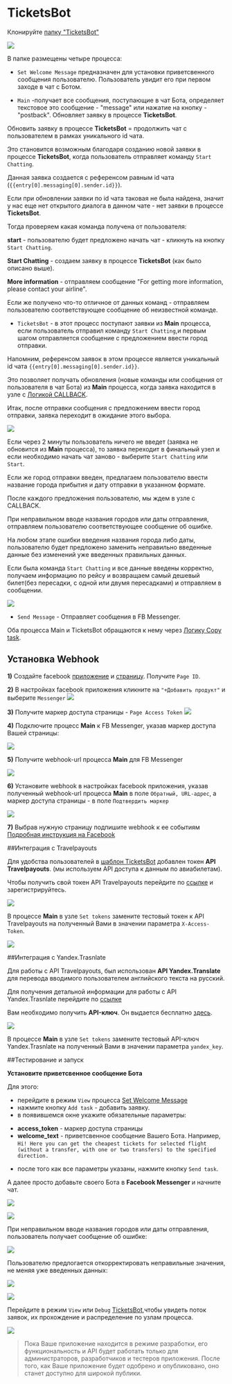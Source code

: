 # TicketsBot
 
 Клонируйте [папку "TicketsBot"](https://admin.corezoid.com/folder/conv/8838)

 ![](../img/facebook/copy.jpg)
 
 В папке размещены четыре процесса:

 * `Set Welcome Message` предназначен для установки приветсвенного сообщения пользователю. Пользователь увидит его при первом заходе в чат с Ботом.
 
 * `Main` -получает все сообщения, поступающие в чат Бота, определяет текстовое это сообщение - "message" или нажатие на кнопку - "postback". Обновляет заявку в процессе **TicketsBot**.
   
Обновить заявку в процессе **TicketsBot** = продолжить чат с пользователем в рамках уникального id чата.

Это становится возможным благодаря созданию новой заявки в процессе **TicketsBot**, когда пользователь отправляет команду `Start Chatting`. 

Данная заявка создается с референсом равным id чата (`{{entry[0].messaging[0].sender.id}}`).
 
Если при обновлении заявки по id чата таковая не была найдена, значит у нас еще нет открытого диалога в данном чате - нет заявки в процессе **TicketsBot**. 

Тогда проверяем какая команда получена от пользователя:

   **start** - пользователю будет предложено начать чат - кликнуть на кнопку `Start Chatting`.

   **Start Chatting** - создаем заявку в процессе **TicketsBot** (как было описано выше).

   **More information** - отправляем сообщение "For getting more information, please contact your airline".

  Если же получено что-то отличное от данных команд - отправляем пользователю соответствующее сообщение об неизвестной команде.
 
 
 
 * `TicketsBot` - в этот процесс поступают заявки из **Main** процесса, если пользователь отправил команду `Start Chatting`,и первым шагом отправляется сообщение с предложением ввести город отправки.

Напомним, референсом заявок в этом процессе является уникальный id чата `{{entry[0].messaging[0].sender.id}}`.

Это позволяет получать обновления (новые команды или сообщения от пользователя в чат Бота) из **Main** процесса, когда заявка находится в узле с [Логикой CALLBACK](https://doc.corezoid.com/ru/interface/nodes/callback.html).

Итак, после отправки сообщения с предложением ввести город отправки, заявка переходит в ожидание этого выбора.

![](../img/facebook/callback.jpg)

Если через 2 минуты пользователь ничего не введет (заявка не обновится из **Main** процесса), то заявка переходит в финальный узел и если необходимо начать чат заново - выберите `Start Chatting` или `Start`. 

Если же город отправки введен, предлагаем пользователю  ввести название города прибытия и дату отправки в указанном формате.

После каждого предложения пользователю, мы ждем в узле с CALLBACK.

При неправильном вводе названия городов или даты отправления, отправляем пользователю соответствующее сообщение об ошибке.

На любом этапе ошибки введения названия города либо даты, пользователю будет предложено заменить неправильно введенные данные без изменений уже введенных правильных данных.

Если была команда `Start Chatting` и все данные введены корректно, получаем информацию по рейсу и возвращаем самый дешевый билет(без пересадки, с одной или двумя пересадками) и отправляем в сообщении. 

![](../img/facebook/final.jpg)



* `Send Message` - Отправляет сообщения в FB Messenger.

Оба процесса Main и TicketsBot обращаются к нему через [Логику Copy task](https://doc.corezoid.com/ru/interface/nodes/copy.html).


 ## Установка Webhook

 **1)** Создайте facebook [приложение](https://developers.facebook.com/quickstarts/?platform=web) и [страницу](https://www.facebook.com/pages/create/). Получите `Page ID`.

 **2)** В настройках facebook приложения кликните на `"+Добавить продукт"` и выберите `Messenger`
   ![](../img/facebook/app_fb.jpg)
  
 **3)** Получите маркер доступа страницы - `Page Access Token`
  ![](../img/facebook/marker.jpg)
 

 **4)** Подключите процесс **Main** к FB Messenger, указав маркер доступа Вашей страницы:

 ![](../img/facebook/fb_webhook.gif)
 
 **5)** Получите webhook-url процесса **Main** для FB Messenger

 ![](../img/facebook/wh.jpg)
 
 **6)** Установите webhook в настройках facebook приложения, указав полученный webhook-url процесса **Main** в поле `Обратный, URL-адрес`, а маркер доступа страницы - в поле `Подтвердить маркер`

 ![](../img/fb_botweather_hook.png)
 
 **7)** Выбрав нужную страницу подпишите webhook к ее событиям
  [Подробная инструкция на Facebook](https://developers.facebook.com/docs/messenger-platform/product-overview)
 

 ##Интеграция с Travelpayouts

 Для удобства пользователей в [шаблон TicketsBot](https://admin.corezoid.com/editor/126761/211905) добавлен токен **API Travelpayouts**. 
 (мы используем API доступа к данным по авиабилетам).

 Чтобы получить свой токен API Travelpayouts перейдите по [ссылке](https://www.travelpayouts.com/developers/api) и зарегистрируйтесь.

 ![](../img/facebook/token_api.jpg)
 
  В процессе **Main** в узле `Set tokens` замените тестовый токен к API Travelpayouts на полученный Вами в значении параметра `X-Access-Token`.
 
 ![](../img/facebook/set.jpg)
 
 
 ##Интеграция с Yandex.Trasnlate
 
 Для работы с API Travelpayouts, был использован **API Yandex.Translate** для перевода вводимого пользователем английского текста на русский.
 
 Для получения детальной информации для работы с API Yandex.Trasnlate перейдите по [ссылке](https://tech.yandex.ru/translate/doc/dg/reference/translate-docpage/)
 	
 Вам необходимо получить **API-ключ**. Он выдается бесплатно [здесь](https://tech.yandex.ru/keys/get/?service=trnsl).
 
  ![](../img/facebook/key.jpg)
 
 В процессе **Main** в узле `Set tokens` замените тестовый API-ключ Yandex.Trasnlate на полученный Вами в значении параметра `yandex_key`.
 

 
 ##Тестирование и запуск
 
 **Установите приветсвенное сообщение Бота**

 Для этого:
  - перейдите в режим `View` процесса [Set Welcome Message](https://admin.corezoid.com/editor/126761/211907)
  - нажмите кнопку `Add task` - добавить заявку.
  - в появившемся окне укажите обязательные параметры:
 *   **access_token** - маркер доступа страницы
 *   **welcome_text** - приветсвенное сообщение Вашего Бота. Например, `Hi! Here you can get the cheapest tickets for selected flight (without a transfer, with one or two transfers) to the specified direction.`
  - после того как все параметры указаны, нажмите кнопку `Send task`.


 А далее просто добавьте своего Бота в **Facebook Messenger** и начните чат.
 
   ![](../img/facebook/scr1.jpg) 
   
   
   ![](../img/facebook/scr2.jpg)
 
 При неправильном вводе названия городов или даты отправления, пользователь получает сообщение об ошибке: 
 
  ![](../img/facebook/scr3.jpg)
  
 
 Пользователю предлогается откорректировать неправильные значения, не меняя уже введенных данных:
 
  ![](../img/facebook/scr4.jpg)
  
  ![](../img/facebook/scr5.jpg)
  
  
 Перейдите в режим `View` или `Debug` [TicketsBot](https://admin.corezoid.com/editor/126761/211905),чтобы увидеть поток заявок, их прохождение и распределение по узлам процесса.

 ![](../img/facebook/view.jpg)
 
 >Пока Ваше приложение находится в режиме разработки, его функциональность и API будет работать только для администраторов, разработчиков и тестеров приложения. После того, как Ваше приложение будет одобрено и опубликовано, оно станет доступно для широкой публики.
